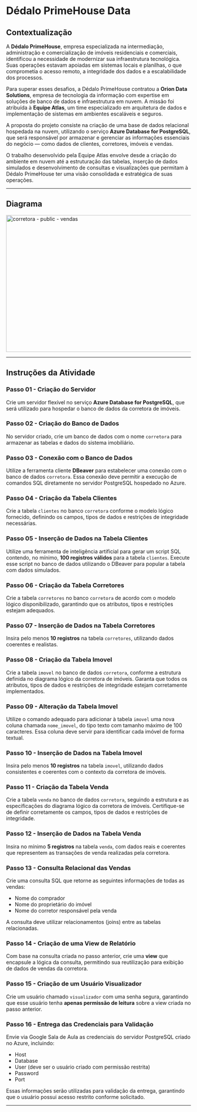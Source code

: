 # Dédalo PrimeHouse Data

## Contextualização

A **Dédalo PrimeHouse**, empresa especializada na intermediação, administração e comercialização de imóveis residenciais e comerciais, identificou a necessidade de modernizar sua infraestrutura tecnológica. Suas operações estavam apoiadas em sistemas locais e planilhas, o que comprometia o acesso remoto, a integridade dos dados e a escalabilidade dos processos.

Para superar esses desafios, a Dédalo PrimeHouse contratou a **Orion Data Solutions**, empresa de tecnologia da informação com expertise em soluções de banco de dados e infraestrutura em nuvem. A missão foi atribuída à **Equipe Atlas**, um time especializado em arquitetura de dados e implementação de sistemas em ambientes escaláveis e seguros.

A proposta do projeto consiste na criação de uma base de dados relacional hospedada na nuvem, utilizando o serviço **Azure Database for PostgreSQL**, que será responsável por armazenar e gerenciar as informações essenciais do negócio — como dados de clientes, corretores, imóveis e vendas.

O trabalho desenvolvido pela Equipe Atlas envolve desde a criação do ambiente em nuvem até a estruturação das tabelas, inserção de dados simulados e desenvolvimento de consultas e visualizações que permitam à Dédalo PrimeHouse ter uma visão consolidada e estratégica de suas operações.

---
## Diagrama

<img width="843" height="374" alt="corretora - public - vendas" src="https://github.com/user-attachments/assets/be852147-c44e-420c-9dd2-3543ce77b540" />



---
## Instruções da Atividade

### Passo 01 - Criação do Servidor
Crie um servidor flexível no serviço **Azure Database for PostgreSQL**, que será utilizado para hospedar o banco de dados da corretora de imóveis.

### Passo 02 - Criação do Banco de Dados
No servidor criado, crie um banco de dados com o nome `corretora` para armazenar as tabelas e dados do sistema imobiliário.

### Passo 03 - Conexão com o Banco de Dados
Utilize a ferramenta cliente **DBeaver** para estabelecer uma conexão com o banco de dados `corretora`. Essa conexão deve permitir a execução de comandos SQL diretamente no servidor PostgreSQL hospedado no Azure.

### Passo 04 - Criação da Tabela Clientes
Crie a tabela `clientes` no banco `corretora` conforme o modelo lógico fornecido, definindo os campos, tipos de dados e restrições de integridade necessárias.

### Passo 05 - Inserção de Dados na Tabela Clientes
Utilize uma ferramenta de inteligência artificial para gerar um script SQL contendo, no mínimo, **100 registros válidos** para a tabela `clientes`. Execute esse script no banco de dados utilizando o DBeaver para popular a tabela com dados simulados.

### Passo 06 - Criação da Tabela Corretores
Crie a tabela `corretores` no banco `corretora` de acordo com o modelo lógico disponibilizado, garantindo que os atributos, tipos e restrições estejam adequados.

### Passo 07 - Inserção de Dados na Tabela Corretores
Insira pelo menos **10 registros** na tabela `corretores`, utilizando dados coerentes e realistas.

### Passo 08 - Criação da Tabela Imovel
Crie a tabela `imovel` no banco de dados `corretora`, conforme a estrutura definida no diagrama lógico da corretora de imóveis. Garanta que todos os atributos, tipos de dados e restrições de integridade estejam corretamente implementados.

### Passo 09 - Alteração da Tabela Imovel
Utilize o comando adequado para adicionar à tabela `imovel` uma nova coluna chamada `nome_imovel`, do tipo texto com tamanho máximo de 100 caracteres. Essa coluna deve servir para identificar cada imóvel de forma textual.

### Passo 10 - Inserção de Dados na Tabela Imovel
Insira pelo menos **10 registros** na tabela `imovel`, utilizando dados consistentes e coerentes com o contexto da corretora de imóveis.

### Passo 11 - Criação da Tabela Venda
Crie a tabela `venda` no banco de dados `corretora`, seguindo a estrutura e as especificações do diagrama lógico da corretora de imóveis. Certifique-se de definir corretamente os campos, tipos de dados e restrições de integridade.

### Passo 12 - Inserção de Dados na Tabela Venda
Insira no mínimo **5 registros** na tabela `venda`, com dados reais e coerentes que representem as transações de venda realizadas pela corretora.

### Passo 13 - Consulta Relacional das Vendas
Crie uma consulta SQL que retorne as seguintes informações de todas as vendas:  
- Nome do comprador  
- Nome do proprietário do imóvel  
- Nome do corretor responsável pela venda  

A consulta deve utilizar relacionamentos (joins) entre as tabelas relacionadas.

### Passo 14 - Criação de uma View de Relatório
Com base na consulta criada no passo anterior, crie uma **view** que encapsule a lógica da consulta, permitindo sua reutilização para exibição de dados de vendas da corretora.

### Passo 15 - Criação de um Usuário Visualizador
Crie um usuário chamado `visualizador` com uma senha segura, garantindo que esse usuário tenha **apenas permissão de leitura** sobre a view criada no passo anterior.

### Passo 16 - Entrega das Credenciais para Validação
Envie via Google Sala de Aula as credenciais do servidor PostgreSQL criado no Azure, incluindo:  
- Host  
- Database  
- User (deve ser o usuário criado com permissão restrita)  
- Password  
- Port  

Essas informações serão utilizadas para validação da entrega, garantindo que o usuário possui acesso restrito conforme solicitado.

---


